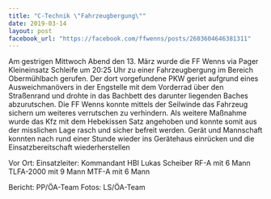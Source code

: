 ```yaml
---
title: "C-Technik \"Fahrzeugbergung\""
date: 2019-03-14
layout: post
facebook_url: "https://facebook.com/ffwenns/posts/2603604646381311"
---
```


Am gestrigen Mittwoch Abend den 13. März wurde die FF Wenns via Pager Kleineinsatz Schleife um 20:25 Uhr zu einer Fahrzeugbergung im Bereich Obermühlbach gerufen.
Der dort vorgefundene PKW geriet aufgrund eines Ausweichmanövers in der Engstelle mit dem Vorderrad über den Straßenrand und drohte in das Bachbett des darunter liegenden Baches abzurutschen.
Die FF Wenns konnte mittels der Seilwinde das Fahrzeug sichern um weiteres verrutschen zu verhindern.
Als weitere Maßnahme wurde das Kfz mit dem Hebekissen Satz angehoben und konnte somit aus der misslichen Lage rasch und sicher befreit werden.
Gerät und Mannschaft konnten nach rund einer Stunde wieder ins Gerätehaus einrücken und die Einsatzbereitschaft wiederherstellen 

Vor Ort:
Einsatzleiter: Kommandant HBI Lukas Scheiber
RF-A mit 6 Mann
TLFA-2000 mit 9 Mann
MTF-A mit 6 Mann

Bericht: PP/ÖA-Team
Fotos: LS/ÖA-Team